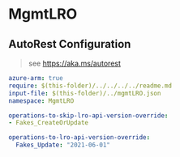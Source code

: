 # MgmtLRO

## AutoRest Configuration

> see https://aka.ms/autorest

``` yaml
azure-arm: true
require: $(this-folder)/../../../../readme.md
input-file: $(this-folder)/../mgmtLRO.json
namespace: MgmtLRO

operations-to-skip-lro-api-version-override:
- Fakes_CreateOrUpdate

operations-to-lro-api-version-override:
  Fakes_Update: "2021-06-01"
```
